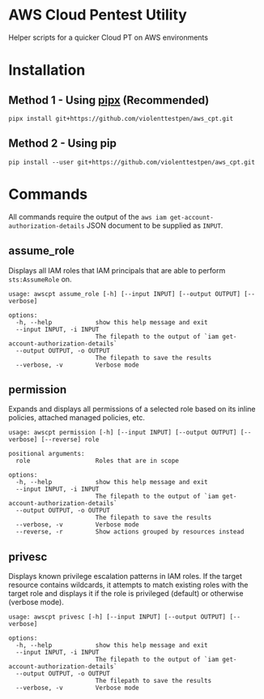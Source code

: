 # AWS Cloud Pentest Utility

Helper scripts for a quicker Cloud PT on AWS environments

# Installation

## Method 1 - Using [pipx](https://pypa.github.io/pipx/) (Recommended)

```
pipx install git+https://github.com/violenttestpen/aws_cpt.git
```

## Method 2 - Using pip

```
pip install --user git+https://github.com/violenttestpen/aws_cpt.git
```

# Commands

All commands require the output of the `aws iam get-account-authorization-details` JSON document to be supplied as `INPUT`.

## assume_role

Displays all IAM roles that IAM principals that are able to perform `sts:AssumeRole` on.

```
usage: awscpt assume_role [-h] [--input INPUT] [--output OUTPUT] [--verbose]

options:
  -h, --help            show this help message and exit
  --input INPUT, -i INPUT
                        The filepath to the output of `iam get-account-authorization-details`
  --output OUTPUT, -o OUTPUT
                        The filepath to save the results
  --verbose, -v         Verbose mode
```

## permission

Expands and displays all permissions of a selected role based on its inline policies, attached managed policies, etc.

```
usage: awscpt permission [-h] [--input INPUT] [--output OUTPUT] [--verbose] [--reverse] role

positional arguments:
  role                  Roles that are in scope

options:
  -h, --help            show this help message and exit
  --input INPUT, -i INPUT
                        The filepath to the output of `iam get-account-authorization-details`
  --output OUTPUT, -o OUTPUT
                        The filepath to save the results
  --verbose, -v         Verbose mode
  --reverse, -r         Show actions grouped by resources instead
```

## privesc

Displays known privilege escalation patterns in IAM roles. If the target resource contains wildcards, it attempts to match existing roles with the target role and displays it if the role is privileged (default) or otherwise (verbose mode).

```
usage: awscpt privesc [-h] [--input INPUT] [--output OUTPUT] [--verbose]

options:
  -h, --help            show this help message and exit
  --input INPUT, -i INPUT
                        The filepath to the output of `iam get-account-authorization-details`
  --output OUTPUT, -o OUTPUT
                        The filepath to save the results
  --verbose, -v         Verbose mode
```
